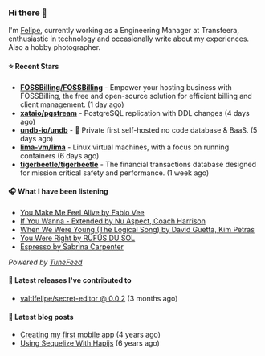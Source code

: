 ### Hi there 👋

I'm [Felipe](https://felipevm.com), currently working as a Engineering Manager at Transfeera, enthusiastic in technology and occasionally write about my experiences. Also a hobby photographer.

#### ⭐ Recent Stars
- **[FOSSBilling/FOSSBilling](https://github.com/FOSSBilling/FOSSBilling)** - Empower your hosting business with FOSSBilling, the free and open-source solution for efficient billing and client management. (1 day ago)
- **[xataio/pgstream](https://github.com/xataio/pgstream)** - PostgreSQL replication with DDL changes (4 days ago)
- **[undb-io/undb](https://github.com/undb-io/undb)** - 🚀 Private first self-hosted no code database &amp; BaaS. (5 days ago)
- **[lima-vm/lima](https://github.com/lima-vm/lima)** - Linux virtual machines, with a focus on running containers (6 days ago)
- **[tigerbeetle/tigerbeetle](https://github.com/tigerbeetle/tigerbeetle)** - The financial transactions database designed for mission critical safety and performance. (1 week ago)

#### 🎧 What I have been listening
- [You Make Me Feel Alive by Fabio Vee](https://open.spotify.com/track/30O8RbU8FldyPXDfvp289U)
- [If You Wanna - Extended by Nu Aspect, Coach Harrison](https://open.spotify.com/track/0t23ypf6vwxVLklskUDqSw)
- [When We Were Young (The Logical Song) by David Guetta, Kim Petras](https://open.spotify.com/track/1CcLA0eaauck34YEIrvAAq)
- [You Were Right by RÜFÜS DU SOL](https://open.spotify.com/track/5HGxLtYxTriF7mMiriSpaz)
- [Espresso by Sabrina Carpenter](https://open.spotify.com/track/2qSkIjg1o9h3YT9RAgYN75)

_Powered by [TuneFeed](https://tunefeed.app?ref=valtlfelipe-gh-profile)_ 

#### 🚀 Latest releases I've contributed to


- [valtlfelipe/secret-editor @ 0.0.2](https://github.com/valtlfelipe/secret-editor/releases/tag/0.0.2) (3 months ago)

#### 📄 Latest blog posts
- [Creating my first mobile app](https://felipevm.com/posts/creating-my-first-mobile-app/) (4 years ago)
- [Using Sequelize With Hapijs](https://felipevm.com/posts/using-sequelize-with-hapijs/) (6 years ago)
